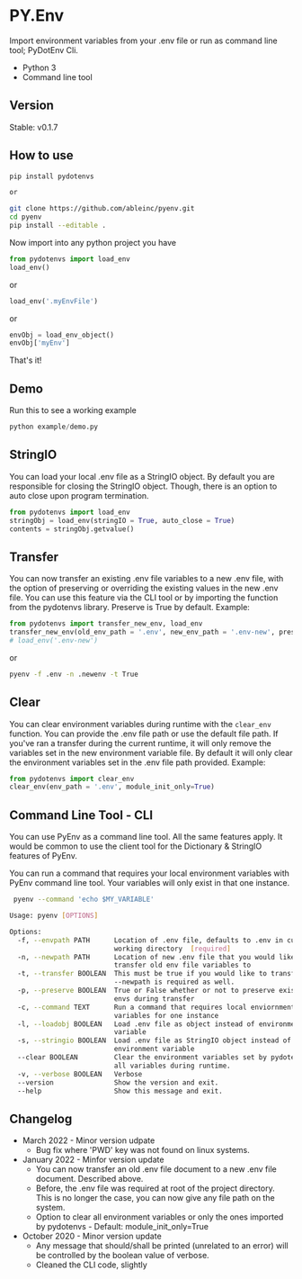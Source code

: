 # PY.Env

Import environment variables from your .env file or run as command line tool; PyDotEnv Cli.

* Python 3
* Command line tool

## Version

Stable: v0.1.7

## How to use

```bash
pip install pydotenvs

or 

git clone https://github.com/ableinc/pyenv.git
cd pyenv
pip install --editable .
```

Now import into any python project you have <br />

``` python
from pydotenvs import load_env
load_env()
```

or <br />

```python
load_env('.myEnvFile')
```

or <br />

```python
envObj = load_env_object()
envObj['myEnv']
```

That's it!

## Demo

Run this to see a working example

```python
python example/demo.py
```

## StringIO

You can load your local .env file as a StringIO object.
By default you are responsible for closing the StringIO
object. Though, there is an option to auto close upon program
termination.

```python
from pydotenvs import load_env
stringObj = load_env(stringIO = True, auto_close = True)
contents = stringObj.getvalue()
```

## Transfer

You can now transfer an existing .env file variables to a new .env file,
with the option of preserving or overriding the existing values in the new
.env file. You can use this feature via the CLI tool or by importing the
function from the pydotenvs library. Preserve is True by default. Example:

```python
from pydotenvs import transfer_new_env, load_env
transfer_new_env(old_env_path = '.env', new_env_path = '.env-new', preserve = True)
# load_env('.env-new')
```

or

```bash
pyenv -f .env -n .newenv -t True
```

## Clear

You can clear environment variables during runtime with the ```clear_env```
function. You can provide the .env file path or use the default file path.
If you've ran a transfer during the current runtime, it will only remove the
variables set in the new environment variable file. By default it will only
clear the environment variables set in the .env file path provided. Example:

```python
from pydotenvs import clear_env
clear_env(env_path = '.env', module_init_only=True)
```

## Command Line Tool - CLI

You can use PyEnv as a command line tool. All the same features apply.
It would be common to use the client tool for the Dictionary & StringIO
features of PyEnv.

You can run a command that requires your local environment variables
with PyEnv command line tool. Your variables will only exist in
that one instance.

```bash
 pyenv --command 'echo $MY_VARIABLE'
 ```

```bash
Usage: pyenv [OPTIONS]

Options:
  -f, --envpath PATH      Location of .env file, defaults to .env in current
                          working directory  [required]
  -n, --newpath PATH      Location of new .env file that you would like to
                          transfer old env file variables to
  -t, --transfer BOOLEAN  This must be true if you would like to transfer.
                          --newpath is required as well.
  -p, --preserve BOOLEAN  True or False whether or not to preserve existing
                          envs during transfer
  -c, --command TEXT      Run a command that requires local enviornment
                          variables for one instance
  -l, --loadobj BOOLEAN   Load .env file as object instead of environment
                          variable
  -s, --stringio BOOLEAN  Load .env file as StringIO object instead of
                          environment variable
  --clear BOOLEAN         Clear the environment variables set by pydotenvs or
                          all variables during runtime.
  -v, --verbose BOOLEAN   Verbose
  --version               Show the version and exit.
  --help                  Show this message and exit.
  ```

## Changelog

* March 2022 - Minor version udpate
  * Bug fix where 'PWD' key was not found on linux systems.
* January 2022 - Minfor version update
  * You can now transfer an old .env file document to a new .env file document. Described above.
  * Before, the .env file was required at root of the project directory. This is no longer the case, you
    can now give any file path on the system.
  * Option to clear all environment variables or only the ones imported by pydotenvs - Default: module_init_only=True
* October 2020 - Minor version update
  * Any message that should/shall be printed (unrelated to an error) will be controlled by the boolean value of verbose.
  * Cleaned the CLI code, slightly
